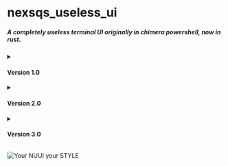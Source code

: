 <h1>nexsqs_useless_ui</h1>
<h5>A completely useless terminal UI originally in chimera powershell, now in rust.</h5>
<details>
  <summary><h4>Version 1.0</h4></summary>
  <h6>&nbsp;(written in chimera powershell)</h6>
  <h4>&nbsp;• ping</h4>
    <span>&nbsp;&nbsp;&nbsp;pings a selected IP every settings.ping_delay<br>
    &nbsp;&nbsp;&nbsp;needs a refresh to ping (not intentional)</span>
  <h4>&nbsp;• port_scan</h4>
    <span>&nbsp;&nbsp;&nbsp;scans a selected IP for open ports in a given range, where the timeout is settings.port_scan_delay</span>
  <h4>&nbsp;• cleanup</h4>
    <span>&nbsp;&nbsp;&nbsp;clears those directories:<br>
      &nbsp;&nbsp;&nbsp;&nbsp;&nbsp;- <code>C:\Windows\Temp\*</code><br>
      &nbsp;&nbsp;&nbsp;&nbsp;&nbsp;- <code>C:\WINDOWS\Prefetch\*</code><br>
      &nbsp;&nbsp;&nbsp;&nbsp;&nbsp;- <code>$env:TEMP\*</code></span>
  <h4>&nbsp;• macro</h4>
    <span>&nbsp;&nbsp;&nbsp;on the first launch, it creates a "NUUI_MacroConfig.txt" file in the working directory<br>
    &nbsp;&nbsp;&nbsp;if the file "NUUI_MacroConfig.txt" is found, reads and executes valid commands:<br>
      &nbsp;&nbsp;&nbsp;&nbsp;&nbsp;- <code>sleep &lt;milliseconds&gt;</code><i> (sleeps for a given duration)</i><br>
      &nbsp;&nbsp;&nbsp;&nbsp;&nbsp;- <code>Enter</code><i> (simulates an enter click)</i><br>
      &nbsp;&nbsp;&nbsp;&nbsp;&nbsp;- <code>Space</code><i> (simulates a space click)</i><br>
      &nbsp;&nbsp;&nbsp;&nbsp;&nbsp;- <code>RandomNum</code><i> (simulates a click of a random number in range 0-9)</i><br>
      &nbsp;&nbsp;&nbsp;&nbsp;&nbsp;- <code>n?</code><i> (simulates a click of the current value of the variable n)</i><br>
      &nbsp;&nbsp;&nbsp;&nbsp;&nbsp;- <code>n++</code><i> (increments the n variable by one)</i><br>
      &nbsp;&nbsp;&nbsp;&nbsp;&nbsp;- <code>n--</code><i> (decrements the n variable by one)</i><br>
      &nbsp;&nbsp;&nbsp;&nbsp;&nbsp;- <code>loop &lt;times&gt;</code><i> (put at the end of the macro to determine how many times it will replay)</i><br>
      &nbsp;&nbsp;&nbsp;&nbsp;&nbsp;- <code>&lt;any other symbol or some keys&gt;</code><i> (simulates a click of that symbol or that key)</i><br>
    <details><summary><span>example NUUI_MacroConfig.txt:</span></summary><br>
      <h6>&nbsp;&nbsp;&nbsp;&nbsp;&nbsp;<code>sleep 1000    </code><br>
      &nbsp;&nbsp;&nbsp;&nbsp;&nbsp;<code>N             </code><br>
      &nbsp;&nbsp;&nbsp;&nbsp;&nbsp;<code>U             </code><br>
      &nbsp;&nbsp;&nbsp;&nbsp;&nbsp;<code>U             </code><br>
      &nbsp;&nbsp;&nbsp;&nbsp;&nbsp;<code>I             </code><br>
      &nbsp;&nbsp;&nbsp;&nbsp;&nbsp;<code>sleep 100     </code><br>
      &nbsp;&nbsp;&nbsp;&nbsp;&nbsp;<code>Space         </code><br>
      &nbsp;&nbsp;&nbsp;&nbsp;&nbsp;<code>sleep 100     </code><br>
      &nbsp;&nbsp;&nbsp;&nbsp;&nbsp;<code>RandomNum     </code><br>
      &nbsp;&nbsp;&nbsp;&nbsp;&nbsp;<code>sleep 100     </code><br>
      &nbsp;&nbsp;&nbsp;&nbsp;&nbsp;<code>Enter         </code><br>
      &nbsp;&nbsp;&nbsp;&nbsp;&nbsp;<code>sleep 1000    </code><br>
      &nbsp;&nbsp;&nbsp;&nbsp;&nbsp;<code>n?            </code><br>
      &nbsp;&nbsp;&nbsp;&nbsp;&nbsp;<code>n++           </code><br>
      &nbsp;&nbsp;&nbsp;&nbsp;&nbsp;<code>n?            </code><br>
      &nbsp;&nbsp;&nbsp;&nbsp;&nbsp;<code>n--           </code><br>
      &nbsp;&nbsp;&nbsp;&nbsp;&nbsp;<code>n?            </code><br>
      &nbsp;&nbsp;&nbsp;&nbsp;&nbsp;<code>sleep 100     </code><br>
      &nbsp;&nbsp;&nbsp;&nbsp;&nbsp;<code>1             </code><br>
      &nbsp;&nbsp;&nbsp;&nbsp;&nbsp;<code>2             </code><br>
      &nbsp;&nbsp;&nbsp;&nbsp;&nbsp;<code>3             </code><br>
      &nbsp;&nbsp;&nbsp;&nbsp;&nbsp;<code>4             </code><br>
      &nbsp;&nbsp;&nbsp;&nbsp;&nbsp;<code>sleep 100     </code><br>
      &nbsp;&nbsp;&nbsp;&nbsp;&nbsp;<code>F11           </code><br>
      &nbsp;&nbsp;&nbsp;&nbsp;&nbsp;<code>sleep 100     </code><br>
      &nbsp;&nbsp;&nbsp;&nbsp;&nbsp;<code>!             </code><br>
      &nbsp;&nbsp;&nbsp;&nbsp;&nbsp;<code>@             </code><br>
      &nbsp;&nbsp;&nbsp;&nbsp;&nbsp;<code>#             </code><br>
      &nbsp;&nbsp;&nbsp;&nbsp;&nbsp;<code>$             </code><br>
      &nbsp;&nbsp;&nbsp;&nbsp;&nbsp;<code>loop 10       </code><br></h6></details>
  <h4>&nbsp;• micro_macro</h4>
    <span>&nbsp;&nbsp;&nbsp;simulates a click of settings.micro_macro_key every settings.micro_macro_delay</span>
  <h4>&nbsp;• quick_start</h4>
    <span>&nbsp;&nbsp;&nbsp;on the first launch, it creates a "NUUI_QuickStartFolder" folder in the working directory<br>
    &nbsp;&nbsp;&nbsp;if the folder "NUUI_QuickStartFolder" is found, opens all files in that folder</span>
  <h4>&nbsp;• quick_download</h4>
    <span>&nbsp;&nbsp;&nbsp;on the first launch, it creates a "NUUI_QuickDownloadConfig.txt" file in the working directory<br>
    &nbsp;&nbsp;&nbsp;if the file "NUUI_QuickDownloadConfig.txt" is found, downloads files from links in that file<i> (one line for one file)</i></span>
</details>
<details>
  <summary><h4>Version 2.0</h4></summary>
  <h6>&nbsp;(written in chimera powershell)</h6>
  <h4>&nbsp;• sys_fetch</h4>
    <span>&nbsp;&nbsp;&nbsp;shows various information about the system</span>
  <h4>&nbsp;• cleanup</h4>
    <span>&nbsp;&nbsp;&nbsp;clears those directories:<br>
      &nbsp;&nbsp;&nbsp;&nbsp;&nbsp;- <code>C:\Windows\Temp\*</code><br>
      &nbsp;&nbsp;&nbsp;&nbsp;&nbsp;- <code>C:\WINDOWS\Prefetch\*</code><br>
      &nbsp;&nbsp;&nbsp;&nbsp;&nbsp;- <code>$env:TEMP\*</code></span>
  <h4>&nbsp;• ping_tool</h4>
    <span>&nbsp;&nbsp;&nbsp;pings a selected IP every settings.ping_delay</span>
  <h4>&nbsp;• port_scan</h4>
    <span>&nbsp;&nbsp;&nbsp;scans a selected IP for open ports in a given range, where the timeout is settings.port_scan_delay</span>
  <h4>&nbsp;• micro_macro</h4>
    <span>&nbsp;&nbsp;&nbsp;simulates a click of settings.micro_macro_key every settings.micro_macro_delay</span>
  <h4>&nbsp;• macro</h4>
    <span>&nbsp;&nbsp;&nbsp;on the first launch, it creates a "NUUI_MacroConfig.txt" file in the working directory<br>
    &nbsp;&nbsp;&nbsp;if the file "NUUI_MacroConfig.txt" is found, reads and executes valid commands:<br>
      &nbsp;&nbsp;&nbsp;&nbsp;&nbsp;- <code>sleep &lt;milliseconds&gt;</code><i> (sleeps for a given duration)</i><br>
      &nbsp;&nbsp;&nbsp;&nbsp;&nbsp;- <code>Enter</code><i> (simulates an enter click)</i><br>
      &nbsp;&nbsp;&nbsp;&nbsp;&nbsp;- <code>Space</code><i> (simulates a space click)</i><br>
      &nbsp;&nbsp;&nbsp;&nbsp;&nbsp;- <code>RanNum</code><i> (simulates a click of a random number in range 0-9)</i><br>
      &nbsp;&nbsp;&nbsp;&nbsp;&nbsp;- <code>n?</code><i> (simulates a click of the current value of the variable n)</i><br>
      &nbsp;&nbsp;&nbsp;&nbsp;&nbsp;- <code>n++</code><i> (increments the n variable by one)</i><br>
      &nbsp;&nbsp;&nbsp;&nbsp;&nbsp;- <code>n--</code><i> (decrements the n variable by one)</i><br>
      &nbsp;&nbsp;&nbsp;&nbsp;&nbsp;- <code>loop &lt;times&gt;</code><i> (put at the end of the macro to determine how many times it will replay)</i><br>
      &nbsp;&nbsp;&nbsp;&nbsp;&nbsp;- <code>&lt;any other symbol or some keys&gt;</code><i> (simulates a click of that symbol or that key)</i></span>
    <details><summary><span>example NUUI_MacroConfig.txt:</span></summary><br>
      <h6>&nbsp;&nbsp;&nbsp;&nbsp;&nbsp;<code>sleep 1000    </code><br>
      &nbsp;&nbsp;&nbsp;&nbsp;&nbsp;<code>N             </code><br>
      &nbsp;&nbsp;&nbsp;&nbsp;&nbsp;<code>U             </code><br>
      &nbsp;&nbsp;&nbsp;&nbsp;&nbsp;<code>U             </code><br>
      &nbsp;&nbsp;&nbsp;&nbsp;&nbsp;<code>I             </code><br>
      &nbsp;&nbsp;&nbsp;&nbsp;&nbsp;<code>sleep 100     </code><br>
      &nbsp;&nbsp;&nbsp;&nbsp;&nbsp;<code>Space         </code><br>
      &nbsp;&nbsp;&nbsp;&nbsp;&nbsp;<code>sleep 100     </code><br>
      &nbsp;&nbsp;&nbsp;&nbsp;&nbsp;<code>RanNum        </code><br>
      &nbsp;&nbsp;&nbsp;&nbsp;&nbsp;<code>sleep 100     </code><br>
      &nbsp;&nbsp;&nbsp;&nbsp;&nbsp;<code>Enter         </code><br>
      &nbsp;&nbsp;&nbsp;&nbsp;&nbsp;<code>sleep 1000    </code><br>
      &nbsp;&nbsp;&nbsp;&nbsp;&nbsp;<code>n?            </code><br>
      &nbsp;&nbsp;&nbsp;&nbsp;&nbsp;<code>n++           </code><br>
      &nbsp;&nbsp;&nbsp;&nbsp;&nbsp;<code>n?            </code><br>
      &nbsp;&nbsp;&nbsp;&nbsp;&nbsp;<code>n--           </code><br>
      &nbsp;&nbsp;&nbsp;&nbsp;&nbsp;<code>n?            </code><br>
      &nbsp;&nbsp;&nbsp;&nbsp;&nbsp;<code>sleep 100     </code><br>
      &nbsp;&nbsp;&nbsp;&nbsp;&nbsp;<code>1             </code><br>
      &nbsp;&nbsp;&nbsp;&nbsp;&nbsp;<code>2             </code><br>
      &nbsp;&nbsp;&nbsp;&nbsp;&nbsp;<code>3             </code><br>
      &nbsp;&nbsp;&nbsp;&nbsp;&nbsp;<code>4             </code><br>
      &nbsp;&nbsp;&nbsp;&nbsp;&nbsp;<code>sleep 100     </code><br>
      &nbsp;&nbsp;&nbsp;&nbsp;&nbsp;<code>F11           </code><br>
      &nbsp;&nbsp;&nbsp;&nbsp;&nbsp;<code>sleep 100     </code><br>
      &nbsp;&nbsp;&nbsp;&nbsp;&nbsp;<code>!             </code><br>
      &nbsp;&nbsp;&nbsp;&nbsp;&nbsp;<code>@             </code><br>
      &nbsp;&nbsp;&nbsp;&nbsp;&nbsp;<code>#             </code><br>
      &nbsp;&nbsp;&nbsp;&nbsp;&nbsp;<code>$             </code><br>
      &nbsp;&nbsp;&nbsp;&nbsp;&nbsp;<code>loop 10       </code><br></h6></details>
  <h4>&nbsp;• quick_start</h4>
    <span>&nbsp;&nbsp;&nbsp;on the first launch, it creates a "NUUI_QuickStartFolder" folder in the working directory<br>
    &nbsp;&nbsp;&nbsp;if the folder "NUUI_QuickStartFolder" is found, opens all files in that folder</span>
  <h4>&nbsp;• quick_download</h4>
    <span>&nbsp;&nbsp;&nbsp;on the first launch, it creates a "NUUI_QuickDownloadConfig.txt" file in the working directory<br>
    &nbsp;&nbsp;&nbsp;if the file "NUUI_QuickDownloadConfig.txt" is found, downloads files from links in that file<i> (one line for one file)</i></span>
  <h4>&nbsp;• game_of_life</h4>
    <span>&nbsp;&nbsp;&nbsp;find out yourself ;)</span>
</details>
<details>
  <summary><h4>Version 3.0</h4></summary>
  <h6>&nbsp;(written in rust)</h6>
  <h4>&nbsp;• ping_tool</h4>
    <span>&nbsp;&nbsp;&nbsp;pings a selected IP every settings.ping_delay</span>
  <h4>&nbsp;• port_scan</h4>
    <span>&nbsp;&nbsp;&nbsp;scans a selected IP for open ports in a given range, where the timeout is settings.port_scan_timeout</span>
  <h4>&nbsp;• micro_macro</h4>
    <span>&nbsp;&nbsp;&nbsp;simulates a click of settings.micro_macro_key every settings.micro_macro_delay</br>
    &nbsp;&nbsp;&nbsp;can also set a hotkey<i> (settings.micro_macro_hotkey)</i> </span>
  <h4>&nbsp;• macro</h4>
    <span>&nbsp;&nbsp;&nbsp;allows to create macros in txt format saved in the NUUI_config\Macros\* directory<br>
    &nbsp;&nbsp;&nbsp;the macro will loop depending on settings.macro_loop<br>
    &nbsp;&nbsp;&nbsp;can also set a hotkey<i> (settings.macro_hotkey)</i><br>
    &nbsp;&nbsp;&nbsp;valid macro commands:<br>
      &nbsp;&nbsp;&nbsp;&nbsp;&nbsp;- <code># &lt;comment&gt;</code><i> (comments will be printed in a different color in the console)</i><br>
      &nbsp;&nbsp;&nbsp;&nbsp;&nbsp;- <code>delay &lt;milliseconds&gt;</code><i> (sleeps for a given duration)</i><br>
      &nbsp;&nbsp;&nbsp;&nbsp;&nbsp;- <code>click &lt;key&gt;</code><i> (clicks a given key)</i><br>
      &nbsp;&nbsp;&nbsp;&nbsp;&nbsp;- <code>press &lt;key&gt;</code><i> (keeps a given key pressed)</i><br>
      &nbsp;&nbsp;&nbsp;&nbsp;&nbsp;- <code>release &lt;key&gt;</code><i> (releases a given key)</i><br>
      &nbsp;&nbsp;&nbsp;&nbsp;&nbsp;- <code>mouse_click &lt;mouse key&gt;</code><i> (clicks a given mouse key)</i><br>
      &nbsp;&nbsp;&nbsp;&nbsp;&nbsp;- <code>mouse_press &lt;mouse key&gt;</code><i> (keeps a given mouse key pressed)</i><br>
      &nbsp;&nbsp;&nbsp;&nbsp;&nbsp;- <code>mouse_release &lt;mouse key&gt;</code><i> (releases a given mouse key)</i><br>
      &nbsp;&nbsp;&nbsp;&nbsp;&nbsp;- <code>mouse_move &lt;x y&gt;</code><i> (moves cursor to the given coordinates)</i><br>
      &nbsp;&nbsp;&nbsp;&nbsp;&nbsp;- <code>mouse_scroll &lt;amount&gt;</code><i> (scrolls the mouse wheel)</i><br>
      &nbsp;&nbsp;&nbsp;&nbsp;&nbsp;- <code>string &lt;text&gt;</code><i> (prints a given text)</i><br>
      &nbsp;&nbsp;&nbsp;&nbsp;&nbsp;- <code>let &lt;name = value&gt;</code><i> (create a variable or update it [operators like +, - are valid])</i><br>
      &nbsp;&nbsp;&nbsp;&nbsp;&nbsp;- <code>jump &lt;line&gt;</code><i> (jumps to a given line)</i><br>
      &nbsp;&nbsp;&nbsp;&nbsp;&nbsp;- <code>if &lt;condition {, }&gt;</code><i> (executes code inside brackets only if condition met)</i><br>
      &nbsp;&nbsp;&nbsp;&nbsp;&nbsp;- <code>(, ) &lt;replays (blank for infinite)&gt;</code><i> (loops the code inside brackets)</i></span>
  <details><summary><span>example macro.txt:</span></summary><br>
      <h6>&nbsp;&nbsp;&nbsp;&nbsp;&nbsp;<code># add comments                           </code><br>
      &nbsp;&nbsp;&nbsp;&nbsp;&nbsp;<code>delay 2500                               </code><br>
      &nbsp;&nbsp;&nbsp;&nbsp;&nbsp;<code>                                         </code><br>
      &nbsp;&nbsp;&nbsp;&nbsp;&nbsp;<code># create variables                       </code><br>
      &nbsp;&nbsp;&nbsp;&nbsp;&nbsp;<code>let var = 3                              </code><br>
      &nbsp;&nbsp;&nbsp;&nbsp;&nbsp;<code>                                         </code><br>
      &nbsp;&nbsp;&nbsp;&nbsp;&nbsp;<code># update variables                       </code><br>
      &nbsp;&nbsp;&nbsp;&nbsp;&nbsp;<code>let var = $var + 2                       </code><br>
      &nbsp;&nbsp;&nbsp;&nbsp;&nbsp;<code>                                         </code><br>
      &nbsp;&nbsp;&nbsp;&nbsp;&nbsp;<code># paste text:                            </code><br>
      &nbsp;&nbsp;&nbsp;&nbsp;&nbsp;<code>press ctrl                               </code><br>
      &nbsp;&nbsp;&nbsp;&nbsp;&nbsp;<code>click v                                  </code><br>
      &nbsp;&nbsp;&nbsp;&nbsp;&nbsp;<code>release ctrl                             </code><br>
      &nbsp;&nbsp;&nbsp;&nbsp;&nbsp;<code>                                         </code><br>
      &nbsp;&nbsp;&nbsp;&nbsp;&nbsp;<code># use string to print text               </code><br>
      &nbsp;&nbsp;&nbsp;&nbsp;&nbsp;<code>string text was pasted                   </code><br>
      &nbsp;&nbsp;&nbsp;&nbsp;&nbsp;<code>                                         </code><br>
      &nbsp;&nbsp;&nbsp;&nbsp;&nbsp;<code>delay 5000                               </code><br>
      &nbsp;&nbsp;&nbsp;&nbsp;&nbsp;<code>                                         </code><br>
      &nbsp;&nbsp;&nbsp;&nbsp;&nbsp;<code># do things with mouse                   </code><br>
      &nbsp;&nbsp;&nbsp;&nbsp;&nbsp;<code>mouse_press left                         </code><br>
      &nbsp;&nbsp;&nbsp;&nbsp;&nbsp;<code># absolute coordinates                   </code><br>
      &nbsp;&nbsp;&nbsp;&nbsp;&nbsp;<code>mouse_move 1000 500                      </code><br>
      &nbsp;&nbsp;&nbsp;&nbsp;&nbsp;<code>mouse_release left                       </code><br>
      &nbsp;&nbsp;&nbsp;&nbsp;&nbsp;<code>mouse_click right                        </code><br>
      &nbsp;&nbsp;&nbsp;&nbsp;&nbsp;<code># relative coordinates                   </code><br>
      &nbsp;&nbsp;&nbsp;&nbsp;&nbsp;<code>mouse_move 100 100 rel                   </code><br>
      &nbsp;&nbsp;&nbsp;&nbsp;&nbsp;<code>mouse_scroll $var                        </code><br>
      &nbsp;&nbsp;&nbsp;&nbsp;&nbsp;<code>mouse_scroll -5                          </code><br>
      &nbsp;&nbsp;&nbsp;&nbsp;&nbsp;<code>                                         </code><br>
      &nbsp;&nbsp;&nbsp;&nbsp;&nbsp;<code>delay 2500                               </code><br>
      &nbsp;&nbsp;&nbsp;&nbsp;&nbsp;<code>                                         </code><br>
      &nbsp;&nbsp;&nbsp;&nbsp;&nbsp;<code># loops are possible                     </code><br>
      &nbsp;&nbsp;&nbsp;&nbsp;&nbsp;<code>(                                        </code><br>
      &nbsp;&nbsp;&nbsp;&nbsp;&nbsp;<code>    delay 1000                           </code><br>
      &nbsp;&nbsp;&nbsp;&nbsp;&nbsp;<code>    # nested loops are also possible     </code><br>
      &nbsp;&nbsp;&nbsp;&nbsp;&nbsp;<code>    (                                    </code><br>
      &nbsp;&nbsp;&nbsp;&nbsp;&nbsp;<code>        delay 1000                       </code><br>
      &nbsp;&nbsp;&nbsp;&nbsp;&nbsp;<code>    # 5 for five replays                 </code><br>
      &nbsp;&nbsp;&nbsp;&nbsp;&nbsp;<code>    ) 5                                  </code><br>
      &nbsp;&nbsp;&nbsp;&nbsp;&nbsp;<code># leave blank after ")" for infinite loop</code><br>
      &nbsp;&nbsp;&nbsp;&nbsp;&nbsp;<code>)                                        </code><br></h6></details>
  <h4>&nbsp;• tetris</h4>

  <span>&nbsp;&nbsp;&nbsp;find out yourself ;)</span>
  <h4>&nbsp;• game_of_life</h4>
    <span>&nbsp;&nbsp;&nbsp;find out yourself ;)</span>
</details>

![Your NUUI your STYLE](https://github.com/user-attachments/assets/948c7316-b23a-4cb6-808e-9d37f48dae81)
